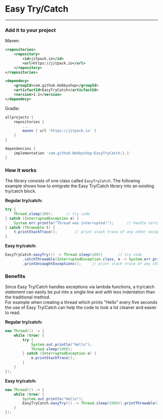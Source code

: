 # Easy Try/Catch

---

### Add it to your project
Maven:
```xml
<repositories>
    <repository>
        <id>jitpack.io</id>
        <url>https://jitpack.io</url>
    </repository>
</repositories>
```
```xml
<dependecy>
    <groupId>com.github.Hobbyshop</groupId>
    <articfactId>EasyTryCatch</articfactId>
    <version>1.1</version>
</dependecy>
```

Gradle:
```groovy
allprojects {
    repositories {
        ...
        maven { url 'https://jitpack.io' }
    }
}
```
```groovy
dependencies {
    implementation 'com.github.Hobbyshop:EasyTryCatch:1.1'
}
```

### How it works
The library consists of one class called ``EasyTryCatch``. The following example
shows how to emigrate the Easy Try/Catch library into an existing try/catch block.

**Regular try/catch:**
```java
try {
    Thread.sleep(100);      // try code
} catch (InterruptedException e) {
    System.err.println("Thread was interrupted!");      // handle certain exception
} catch (Throwable t) {
    t.printStackTrace();        // print stack trace of any other exception
}
```

**Easy try/catch:**
```java
EasyTryCatch.easyTry(() -> Thread.sleep(100))       // try code
        .catchThrowable(InterruptedException.class, e -> System.err.println("Thread was interrupted!"))     // handle certain exception
        .printUncaughtExceptions();     // print stack trace of any other exceptions
```

### Benefits
Since Easy Try/Catch handles exceptions via lambda functions, a try/catch statement
can easily be put into a single line and with less indentation than the traditional method.\
For example when creating a thread which prints "Hello" every five seconds the use of
Easy Try/Catch can help the code to look a lot cleaner and easier to read.

**Regular try/catch:**
```java
new Thread(() -> {
    while (true) {
        try {
            System.out.println("Hello");
            Thread.sleep(5000);
        } catch (InterruptedException e) {
            e.printStackTrace();
        }
    }
});
```

**Easy try/catch:**
```java
new Thread(() -> {
    while (true) {
        System.out.println("Hello");
        EasyTryCatch.easyTry(() -> Thread.sleep(5000)).printThrowable(InterruptedException.class);
    }
});
```
